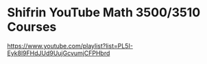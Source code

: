 Shifrin YouTube Math 3500/3510 Courses
============================================

https://www.youtube.com/playlist?list=PL5I-Eyk8l9FHdJUd9UujGcvumjCFPHbrd
